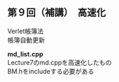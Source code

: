 ## 第９回（補講）　高速化<br>
Verlet帳簿法<br>
帳簿自動更新<br>

**md_list.cpp** <br>
Lecture7のmd.cppを高速化したもの <br>
BM.hをincludeする必要がある
